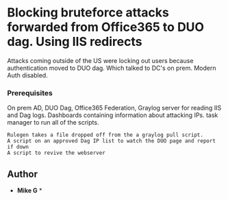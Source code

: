 # Blocking bruteforce attacks forwarded from Office365 to DUO dag. Using IIS redirects

Attacks coming outside of the US were locking out users because authentication moved to DUO dag. Which talked to DC's on prem.
Modern Auth disabled.


### Prerequisites

On prem AD, DUO Dag, Office365 Federation, Graylog server for reading IIS and Dag logs. Dashboards containing information about attacking IPs.
task manager to run all of the scripts.

```
Rulegen takes a file dropped off from the a graylog pull script. 
A script on an approved Dag IP list to watch the DUO page and report if down
A script to revive the webserver
```



## Author

* **Mike G** *

